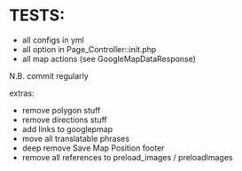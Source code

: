 TESTS:
====================================

 - all configs in yml
 - all option in Page_Controller::init.php
 - all map actions (see GoogleMapDataResponse)

N.B. commit regularly

extras:
- remove polygon stuff
- remove directions stuff
- add links to googlepmap
- move all translatable phrases
- deep remove Save Map Position footer
- remove all references to preload_images / preloadImages

